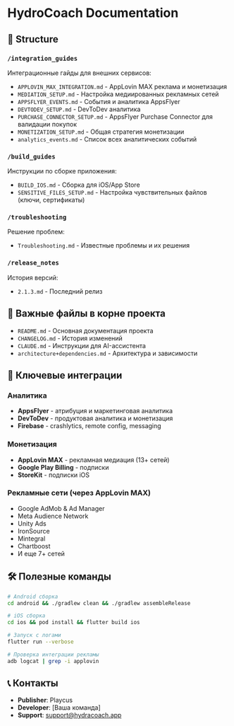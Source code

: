 # HydroCoach Documentation

## 📁 Structure

### `/integration_guides`
Интеграционные гайды для внешних сервисов:
- `APPLOVIN_MAX_INTEGRATION.md` - AppLovin MAX реклама и монетизация
- `MEDIATION_SETUP.md` - Настройка медиированных рекламных сетей
- `APPSFLYER_EVENTS.md` - События и аналитика AppsFlyer
- `DEVTODEV_SETUP.md` - DevToDev аналитика
- `PURCHASE_CONNECTOR_SETUP.md` - AppsFlyer Purchase Connector для валидации покупок
- `MONETIZATION_SETUP.md` - Общая стратегия монетизации
- `analytics_events.md` - Список всех аналитических событий

### `/build_guides`
Инструкции по сборке приложения:
- `BUILD_IOS.md` - Сборка для iOS/App Store
- `SENSITIVE_FILES_SETUP.md` - Настройка чувствительных файлов (ключи, сертификаты)

### `/troubleshooting`
Решение проблем:
- `Troubleshooting.md` - Известные проблемы и их решения

### `/release_notes`
История версий:
- `2.1.3.md` - Последний релиз

## 🔑 Важные файлы в корне проекта

- `README.md` - Основная документация проекта
- `CHANGELOG.md` - История изменений
- `CLAUDE.md` - Инструкции для AI-ассистента
- `architecture+dependencies.md` - Архитектура и зависимости

## 📱 Ключевые интеграции

### Аналитика
- **AppsFlyer** - атрибуция и маркетинговая аналитика
- **DevToDev** - продуктовая аналитика и монетизация
- **Firebase** - crashlytics, remote config, messaging

### Монетизация
- **AppLovin MAX** - рекламная медиация (13+ сетей)
- **Google Play Billing** - подписки
- **StoreKit** - подписки iOS

### Рекламные сети (через AppLovin MAX)
- Google AdMob & Ad Manager
- Meta Audience Network
- Unity Ads
- IronSource
- Mintegral
- Chartboost
- И еще 7+ сетей

## 🛠 Полезные команды

```bash
# Android сборка
cd android && ./gradlew clean && ./gradlew assembleRelease

# iOS сборка
cd ios && pod install && flutter build ios

# Запуск с логами
flutter run --verbose

# Проверка интеграции рекламы
adb logcat | grep -i applovin
```

## 📞 Контакты

- **Publisher**: Playcus
- **Developer**: [Ваша команда]
- **Support**: support@hydracoach.app